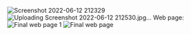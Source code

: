 ![Screenshot 2022-06-12 212329](https://user-images.githubusercontent.com/102342987/173241801-20a2af35-7b0f-4579-a1a5-5d78b8590624.jpg)
![Uploading Screenshot 2022-06-12 212530.jpg…]()
Web page:
![Final web page 1](https://user-images.githubusercontent.com/102342987/172840955-aba125d1-149e-4a53-8868-23451c030c25.jpg)
![Final web page](https://user-images.githubusercontent.com/102342987/172839674-598b586d-0103-43e2-a1df-5a1cf23eed86.jpg)








